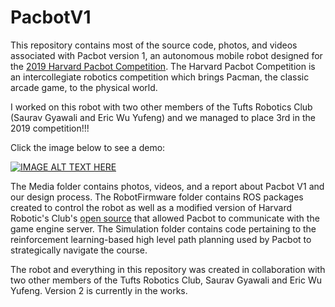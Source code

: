 # PacbotV1

This repository contains most of the source code, photos, and videos associated with Pacbot version 1, an autonomous mobile robot designed for the [2019 Harvard Pacbot Competition](https://harvardrobotics.com/pacbots). The Harvard Pacbot Competition is an intercollegiate robotics competition which brings Pacman, the classic arcade game, to the physical world. 

I worked on this robot with two other members of the Tufts Robotics Club (Saurav Gyawali and Eric Wu Yufeng) and we managed to place 3rd in the 2019 competition!!! 

Click the image below to see a demo:

[![IMAGE ALT TEXT HERE](https://www.seas.harvard.edu/sites/default/files/images/pacbot_one_web.jpg)](https://www.youtube.com/watch?v=WoFzPKz9cd4&t=11s)

The Media folder contains photos, videos, and a report about Pacbot V1 and our design process. The RobotFirmware folder contains ROS packages created to control the robot as well as a modified version of Harvard Robotic's Club's [open source](https://github.com/HarvardURC/Pacbot) that allowed Pacbot to communicate with the game engine server. The Simulation folder contains code pertaining to the reinforcement learning-based high level path planning used by Pacbot to strategically navigate the course. 

The robot and everything in this repository was created in collaboration with two other members of the Tufts Robotics Club, Saurav Gyawali and Eric Wu Yufeng. Version 2 is currently in the works. 
